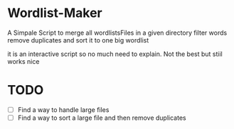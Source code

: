 # Wordlist-Maker
A Simpale Script to merge all wordlistsFiles in a given directory filter words remove duplicates and sort it to one big wordlist

it is an interactive script so no much need to explain.
Not the best but stiil works nice

# TODO
- [ ] Find a way to handle large files
- [ ] Find a way to sort a large file and then remove duplicates
